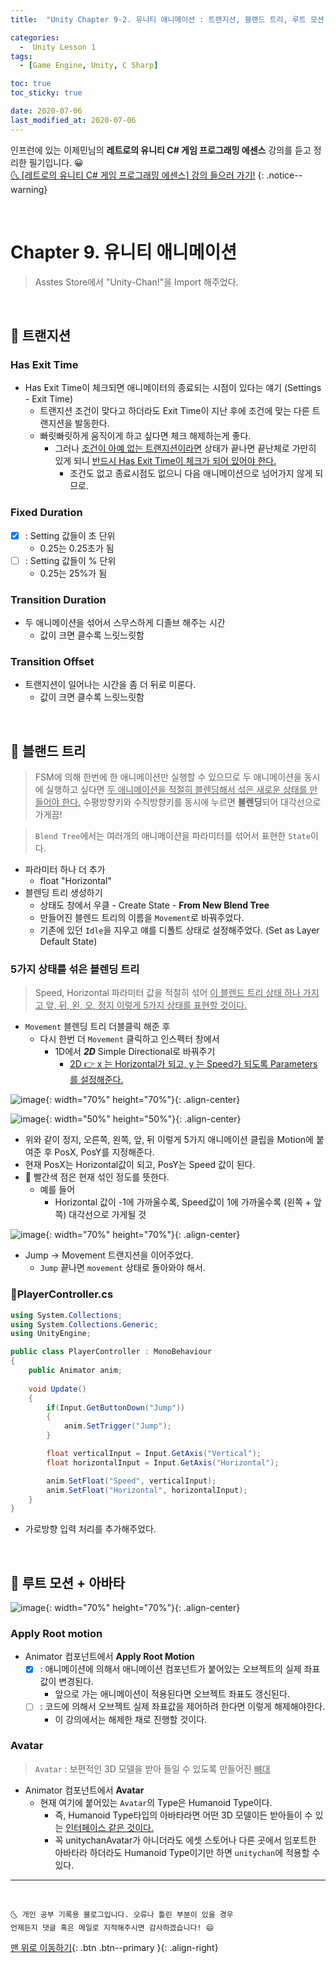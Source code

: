 ```yaml
---
title:  "Unity Chapter 9-2. 유니티 애니메이션 : 트랜지션, 블랜드 트리, 루트 모션, 아바타" 

categories:
  -  Unity Lesson 1 
tags:
  - [Game Engine, Unity, C Sharp]

toc: true
toc_sticky: true

date: 2020-07-06
last_modified_at: 2020-07-06
---
```


인프런에 있는 이제민님의 **레트로의 유니티 C# 게임 프로그래밍 에센스** 강의를 듣고 정리한 필기입니다. 😀  
[🌜 [레트로의 유니티 C# 게임 프로그래밍 에센스] 강의 들으러 가기!](https://www.inflearn.com/course/%EC%9C%A0%EB%8B%88%ED%8B%B0-%EA%B2%8C%EC%9E%84-%ED%94%84%EB%A1%9C%EA%B7%B8%EB%9E%98%EB%B0%8D-%EC%97%90%EC%84%BC%EC%8A%A4)
{: .notice--warning}

<br>

# Chapter 9. 유니티 애니메이션

> Asstes Store에서 "Unity-Chan!"을 Import 해주었다.

<br>

## 🔔 트랜지션

### Has Exit Time
- Has Exit Time이 체크되면 애니메이터의 종료되는 시점이 있다는 얘기 (Settings - Exit Time)
  - 트랜지션 조건이 맞다고 하더라도 Exit Time이 지난 후에 조건에 맞는 다른 트랜지션을 발동한다.
  - 빠릿빠릿하게 움직이게 하고 싶다면 체크 해제하는게 좋다.
    - 그러나 <u>조건이 아예 없는 트랜지션이라면</u> 상태가 끝나면 끝난체로 가만히 있게 되니 <u>반드시 Has Exit Time이 체크가 되어 있어야 한다.</u>
      - 조건도 없고 종료시점도 없으니 다음 애니메이션으로 넘어가지 않게 되므로.

### Fixed Duration
- [X] : Setting 값들이 초 단위
  - 0.25는 0.25초가 됨
- [ ] : Setting 값들이 % 단위
  - 0.25는 25%가 됨

### Transition Duration
- 두 애니메이션을 섞어서 스무스하게 디졸브 해주는 시간
  - 값이 크면 클수록 느릿느릿함

### Transition Offset
- 트랜지션이 일어나는 시간을 좀 더 뒤로 미룬다.
  - 값이 크면 클수록 느릿느릿함

<br>

## 🔔 블랜드 트리

> FSM에 의해 한번에 한 애니메이션만 실행할 수 있으므로 두 애니메이션을 동시에 실행하고 싶다면 <u>두 애니메이션을 적절히 블렌딩해서 섞은 새로운 상태를 만들어야 한다.</u> 수평방향키와 수직방향키를 동시에 누르면 **블렌딩**되어 대각선으로 가게끔!

> `Blend Tree`에서는 여러개의 애니메이션을 파라미터를 섞어서 표현한 `State`이다.

- 파라미터 하나 더 추가
  - float "Horizontal"
- 블렌딩 트리 생성하기
  - 상태도 창에서 우클 - Create State - **From New Blend Tree**
  - 만들어진 블렌드 트리의 이름을 `Movement`로 바꿔주었다.
  - 기존에 있던 `Idle`을 지우고 얘를 디폴트 상태로 설정해주었다. (Set as Layer Default State)


### 5가지 상태를 섞은 블렌딩 트리

> Speed, Horizontal 파라미터 값을 적절히 섞어 <u>이 블렌드 트리 상태 하나 가지고 앞, 뒤, 왼, 오, 정지 이렇게 5가지 상태를 표현할 것이다.</u>

- `Movement` 블렌딩 트리 더블클릭 해준 후
  - 다시 한번 더 `Movement` 클릭하고 인스펙터 창에서 
    - 1D에서 ***2D*** Simple Directional로 바꿔주기
      - <u>2D 👉 x 는 Horizontal가 되고, y 는 Speed가 되도록 Parameters를 설정해준다.</u>

![image](https://user-images.githubusercontent.com/42318591/86548981-3cc96100-bf79-11ea-8217-e4084f264be0.png){: width="70%" height="70%"}{: .align-center}

![image](https://user-images.githubusercontent.com/42318591/86549243-06d8ac80-bf7a-11ea-8406-650fa9c88ac7.png){: width="50%" height="50%"}{: .align-center}

- 위와 같이 정지, 오른쪽, 왼쪽, 앞, 뒤 이렇게 5가지 애니메이션 클립을 Motion에 붙여준 후 PosX, PosY를 지정해준다.
- 현재 PosX는 Horizontal값이 되고, PosY는 Speed 값이 된다. 
- 🔴 빨간색 점은 현재 섞인 정도를 뜻한다.
  - 예를 들어
    - Horizontal 값이 -1에 가까울수록, Speed값이 1에 가까울수록 (왼쪽 + 앞쪽) 대각선으로 가게될 것


![image](https://user-images.githubusercontent.com/42318591/86549027-67b3b500-bf79-11ea-8d23-422ae8f2a86f.png){: width="70%" height="70%"}{: .align-center}

- Jump -> Movement 트랜지션을 이어주었다.
  - `Jump` 끝나면 `movement` 상태로 돌아와야 해서.

### 📜PlayerController.cs

```c#
using System.Collections;
using System.Collections.Generic;
using UnityEngine;

public class PlayerController : MonoBehaviour
{
    public Animator anim;
    
    void Update()
    {
        if(Input.GetButtonDown("Jump"))
        {
            anim.SetTrigger("Jump");
        }

        float verticalInput = Input.GetAxis("Vertical");
        float horizontalInput = Input.GetAxis("Horizontal");

        anim.SetFloat("Speed", verticalInput);
        anim.SetFloat("Horizontal", horizontalInput);
    }
}
```

- 가로방향 입력 처리를 추가해주었다.

<br>

## 🔔 루트 모션 + 아바타

![image](https://user-images.githubusercontent.com/42318591/86550343-1279a280-bf7d-11ea-9933-45bef01f8377.png){: width="70%" height="70%"}{: .align-center}

### Apply Root motion 

- Animator 컴포넌트에서 **Apply Root Motion**
  - [X] : 애니메이션에 의해서 애니메이션 컴포넌트가 붙어있는 오브젝트의 실제 좌표값이 변경된다.
    - 앞으로 가는 애니메이션이 적용된다면 오브젝트 좌표도 갱신된다.
  - [ ] : 코드에 의해서 오브젝트 실제 좌표값을 제어하려 한다면 이렇게 해제해야한다.
    - 이 강의에서는 해제한 채로 진행할 것이다.

### Avatar

> `Avatar` : 보편적인 3D 모델을 받아 들일 수 있도록 만들어진 <u>뼈대</u> 

- Animator 컴포넌트에서 **Avatar**
  - 현재 여기에 붙어있는 `Avatar`의 Type은 Humanoid Type이다.
    - 즉, Humanoid Type타입의 아바타라면 어떤 3D 모델이든 받아들이 수 있는 <u>인터페이스 같은 것이다.</u> 
    - 꼭 unitychanAvatar가 아니더라도 에셋 스토어나 다른 곳에서 임포트한 아바타라 하더라도 Humanoid Type이기만 하면 `unitychan`에 적용할 수 있다.

***
<br>

    🌜 개인 공부 기록용 블로그입니다. 오류나 틀린 부분이 있을 경우 
    언제든지 댓글 혹은 메일로 지적해주시면 감사하겠습니다! 😄

[맨 위로 이동하기](#){: .btn .btn--primary }{: .align-right}

<br>